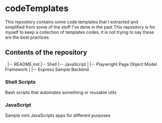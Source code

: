 # codeTemplates
This repository contains some code templates that I extracted and simplified from some of the stuff I've done in the past
This repository is for myself to keep a collection of templates codes, it is not trying to say these are the best practices 

## Contents of the repository
.
|-- README.md
|-- Shell
|-- JavaScript
|    |-- Playwright Page Object Model Framework
|    |-- Express Sample Backend

### Shell Scripts
Bash scripts that automates something or reusable utils

### JavaScript
Sample mini JavaScripts apps for different purposes
